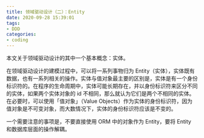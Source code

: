 ```yaml
---
title: 领域驱动设计（二）：Entity
date: 2020-09-28 15:39:01
tags:
- DDD
categories:
- coding
---
```

本文关于领域驱动设计的其中一个基本概念：实体。
<!--more-->

在领域驱动设计的建模过程中，可以将一系列事物归为 Entity（实体），实体既有数据，也有一系列相关的操作。实体与值对象最主要的区别是，实体是有一个身份标识符的。在程序的生命周期中，实体可能长期存在，并以身份标识符来区分不同的实体，如果两个实体对象的 id 不相同，那么就认为它们是两个不相同的实体。在必要时，可以使用「值对象」（Value Objects）作为实体的身份标识符，因为值对象是不可变对象，而大数情况下，实体的身份标识符应该是不变的。

一个需要注意的事项是，不要直接使用 ORM 中的对象作为 Entity，要将 Entity 和数据库层面的操作解耦。
